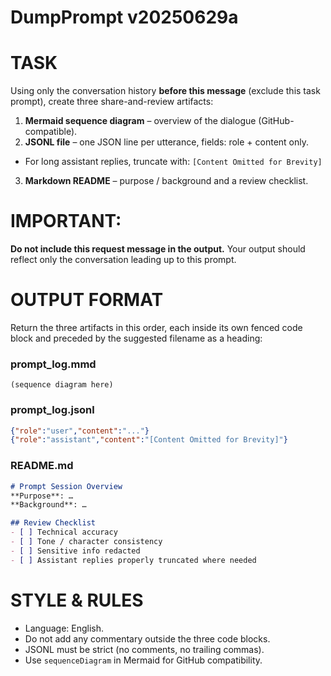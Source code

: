 # DumpPrompt v20250629a

# TASK
Using only the conversation history **before this message** (exclude this task prompt),
create three share-and-review artifacts:

1. **Mermaid sequence diagram** – overview of the dialogue (GitHub-compatible).
2. **JSONL file** – one JSON line per utterance, fields: role + content only.
- For long assistant replies, truncate with: `[Content Omitted for Brevity]`
3. **Markdown README** – purpose / background and a review checklist.

# IMPORTANT:
**Do not include this request message in the output.**
Your output should reflect only the conversation leading up to this prompt.

# OUTPUT FORMAT
Return the three artifacts in this order, each inside its own fenced code block
and preceded by the suggested filename as a heading:

### prompt_log.mmd
```mermaid
(sequence diagram here)
````

### prompt\_log.jsonl

```json
{"role":"user","content":"..."}
{"role":"assistant","content":"[Content Omitted for Brevity]"}
```

### README.md

```markdown
# Prompt Session Overview
**Purpose**: …
**Background**: …

## Review Checklist
- [ ] Technical accuracy
- [ ] Tone / character consistency
- [ ] Sensitive info redacted
- [ ] Assistant replies properly truncated where needed
```

# STYLE & RULES

* Language: English.
* Do not add any commentary outside the three code blocks.
* JSONL must be strict (no comments, no trailing commas).
* Use `sequenceDiagram` in Mermaid for GitHub compatibility.
